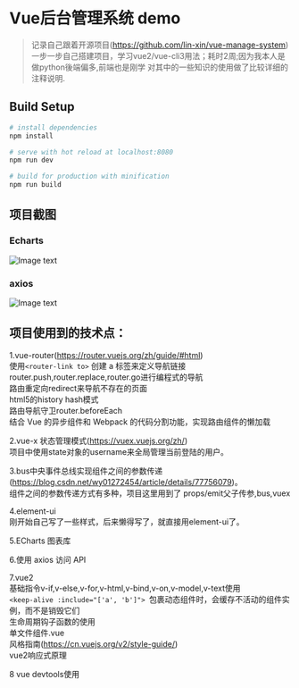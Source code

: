 # Vue后台管理系统 demo

>记录自己跟着开源项目(https://github.com/lin-xin/vue-manage-system)一步一步自己搭建项目，学习vue2/vue-cli3用法；耗时2周;因为我本人是做python後端偏多,前端也是刚学
对其中的一些知识的使用做了比较详细的注释说明.

## Build Setup

``` bash
# install dependencies
npm install

# serve with hot reload at localhost:8080
npm run dev

# build for production with minification
npm run build
```

## 项目截图
### Echarts
![Image text](https://github.com/lin-xin/manage-system/raw/master/screenshots/wms3.png)

### axios
![Image text](https://github.com/lin-xin/manage-system/raw/master/screenshots/wms3.png)
## 项目使用到的技术点：

1.vue-router(https://router.vuejs.org/zh/guide/#html)  
使用```<router-link to>``` 创建 a 标签来定义导航链接  
router.push,router.replace,router.go进行编程式的导航  
路由重定向redirect来导航不存在的页面  
html5的history hash模式  
路由导航守卫router.beforeEach  
结合 Vue 的异步组件和 Webpack 的代码分割功能，实现路由组件的懒加载  
  
2.vue-x 状态管理模式(https://vuex.vuejs.org/zh/)  
项目中使用state对象的username来全局管理当前登陆的用户。  
  
3.bus中央事件总线实现组件之间的参数传递(https://blog.csdn.net/wy01272454/article/details/77756079)。  
组件之间的参数传递方式有多种，项目这里用到了 props/emit父子传参,bus,vuex  
  
4.element-ui  
刚开始自己写了一些样式，后来懒得写了，就直接用element-ui了。  
  
5.ECharts 图表库  
  
6.使用 axios 访问 API
  
7.vue2  
基础指令v-if,v-else,v-for,v-html,v-bind,v-on,v-model,v-text使用  
```<keep-alive :include="['a', 'b']"> ```包裹动态组件时，会缓存不活动的组件实例，而不是销毁它们  
生命周期钩子函数的使用  
单文件组件.vue   
风格指南(https://cn.vuejs.org/v2/style-guide/)  
vue2响应式原理  
  
8 vue devtools使用  
